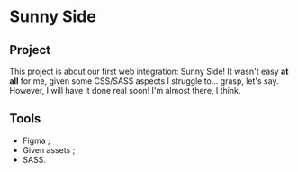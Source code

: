 # Sunny Side

## Project

This project is about our first web integration: Sunny Side! 
It wasn't easy **at all** for me, given some CSS/SASS aspects I struggle to... grasp, let's say. 
However, I will have it done real soon! I'm almost there, I think. 

## Tools

* Figma ;
* Given assets ;
* SASS.
